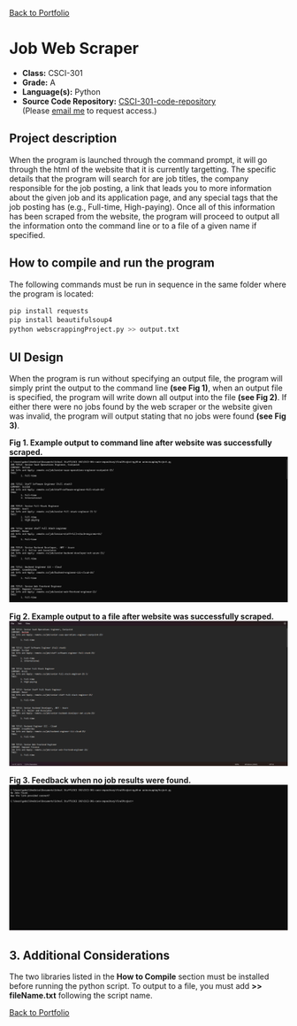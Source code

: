 [Back to Portfolio](./)

Job Web Scraper
===============

-   **Class:** CSCI-301
-   **Grade:** A
-   **Language(s):** Python
-   **Source Code Repository:** [CSCI-301-code-repository](https://github.com/Gabriel-TiradoRobles/CSCI-301-code-repository/)  
    (Please [email me](mailto:gjtiradorobles@csustudent.net?subject=GitHub%20Access) to request access.)

## Project description

When the program is launched through the command prompt, it will go through the html of the website that it is currently targetting. The specific details that the program will search for are job titles, the company responsible for the job posting, a link that leads you to more information about the given job and its application page, and any special tags that the job posting has (e.g., Full-time, High-paying). Once all of this information has been scraped from the website, the program will proceed to output all the information onto the command line or to a file of a given name if specified.

## How to compile and run the program

The following commands must be run in sequence in the same folder where the program is located:

```bash
pip install requests
pip install beautifulsoup4
python webscrappingProject.py >> output.txt
```

## UI Design

When the program is run without specifying an output file, the program will simply print the output to the command line **(see Fig 1)**, when an output file is specified, the program will write down all output into the file **(see Fig 2)**. If either there were no jobs found by the web scraper or the website given was invalid, the program will output stating that no jobs were found **(see Fig 3)**.

**Fig 1. Example output to command line after website was successfully scraped.**
![screenshot](images/CSCI301/outputCLIWebScraper.png)  


**Fig 2. Example output to a file after website was successfully scraped.**
![screenshot](images/CSCI301/outputFileWebScraper.png)  


**Fig 3. Feedback when no job results were found.**
![screenshot](images/CSCI301/errorWebScraper.png)  

## 3. Additional Considerations

The two libraries listed in the **How to Compile** section must be installed before running the python script. To output to a file, you must add **>> fileName.txt** following the script name.

[Back to Portfolio](./)
